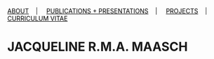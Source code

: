 <div class="topnav">
  <a href="about.html" style="color: rgb(0,0,0)"><font color="000000">ABOUT</font></a>&nbsp;&nbsp;&nbsp;&nbsp;|&nbsp;&nbsp;&nbsp;&nbsp;
  <a href="pubs.html" style="color: rgb(0,0,0)"><font color="000000">PUBLICATIONS + PRESENTATIONS</font></a>&nbsp;&nbsp;&nbsp;&nbsp;|&nbsp;&nbsp;&nbsp;&nbsp;
  <a href="projects.html" style="color: rgb(0,0,0)"><font color="000000">PROJECTS</font></a>&nbsp;&nbsp;&nbsp;&nbsp;|&nbsp;&nbsp;&nbsp;&nbsp;
  <a href="https://nbviewer.jupyter.org/github/jmaasch/jmaasch.github.io/blob/master/cv_10_2019.pdf" style="color: rgb(0,0,0)"><font color="000000">CURRICULUM VITAE</font></a> 
</div>

# JACQUELINE  R.M.A.  MAASCH
